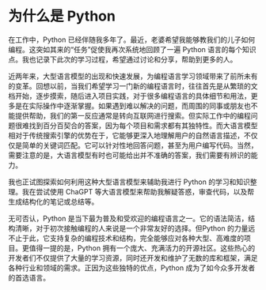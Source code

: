 # 为什么是 Python

在工作中，Python 已经伴随我多年了。最近，老婆希望我能够教我们的儿子如何编程。这突如其来的“任务”促使我再次系统地回顾了一遍 Python 语言的每个知识点。我也记录下此次的学习过程，希望通过讨论和分享，帮助到更多的人。

近两年来，大型语言模型的出现和快速发展，为编程语言学习领域带来了前所未有的变革。回想以前，当我们希望学习一门新的编程语言时，往往首先是从繁琐的文档开始，逐步摸索，随后进入项目实践，对于很多编程语言的具体细节和用法，更多是在实际操作中逐渐掌握。如果遇到难以解决的问题，而周围的同事或朋友也不能提供帮助，我们的第一反应通常是转向互联网进行搜索。但实际工作中的编程问题很难找到百分百契合的答案，因为每个项目和需求都有其独特性。而大语言模型相对于传统搜索引擎的优势在于，它能够更深入地理解用户的自然语言描述，不仅仅是简单的关键词匹配。它可以针对性地回答问题，甚至为用户编写代码。当然，需要注意的是，大语言模型有时也可能给出并不准确的答案，我们需要有辨识的能力。

我也正试图探索如何利用这种大型语言模型来辅助我进行 Python 的学习和知识整理。我在尝试使用 ChaGPT 等大语言模型来帮助我解疑答惑，审查代码，以及帮生成结构化的笔记或总结等。

无可否认，Python 是当下最为普及和受欢迎的编程语言之一。它的语法简洁，结构清晰，对于初次接触编程的人来说是一个非常友好的选择。但Python 的力量远不止于此，它支持复杂的编程技术和结构，完全能够应对各种大型、高难度的项目。更值得一提的是，Python 拥有一个庞大、充满活力的开源社区。这些热心的开发者们不仅提供了大量的学习资源，同时还开发和维护了无数的库和框架，满足各种行业和领域的需求。正因为这些独特的优点，Python 成为了如今众多开发者的首选语言。